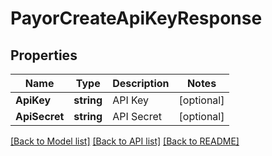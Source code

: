 # PayorCreateApiKeyResponse

## Properties

Name | Type | Description | Notes
------------ | ------------- | ------------- | -------------
**ApiKey** | **string** | API Key | [optional] 
**ApiSecret** | **string** | API Secret | [optional] 

[[Back to Model list]](../README.md#documentation-for-models) [[Back to API list]](../README.md#documentation-for-api-endpoints) [[Back to README]](../README.md)


